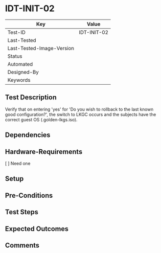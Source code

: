 # IDT-INIT-02
| Key                       | Value                                |
| -----------               | ------------------------------------ |
| Test-ID                   | IDT-INIT-02                          |
| Last-Tested               |                                      |
| Last-Tested-Image-Version |                                      |
| Status                    |                                      |
| Automated                 |                                      |
| Designed-By               |                                      |
| Keywords                  |                                      |

## Test Description

Verify that on entering 'yes' for 'Do you wish to rollback to the last known good configuration?', the switch to LKGC occurs and the subjects have the correct guest OS (<subject>.golden-lkgs.iso).

## Dependencies

## Hardware-Requirements

[ ] Need one

## Setup

## Pre-Conditions

## Test Steps

## Expected Outcomes

## Comments